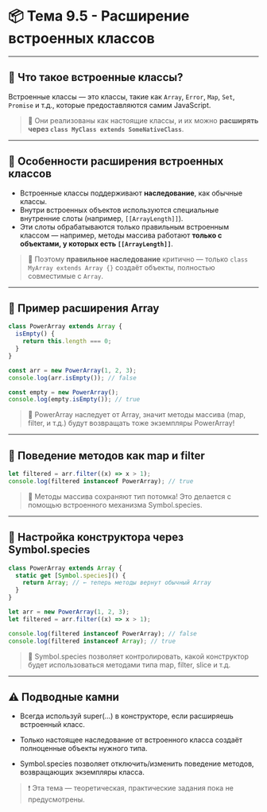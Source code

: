 # 📦 Тема 9.5 - Расширение встроенных классов

---

## 🔹 Что такое встроенные классы?

Встроенные классы — это классы, такие как `Array`, `Error`, `Map`, `Set`, `Promise` и т.д., которые предоставляются самим JavaScript.

> 📌 Они реализованы как настоящие классы, и их можно **расширять через `class MyClass extends SomeNativeClass`**.

---

## 🔹 Особенности расширения встроенных классов

- Встроенные классы поддерживают **наследование**, как обычные классы.
- Внутри встроенных объектов используются специальные внутренние слоты (например, `[[ArrayLength]]`).
- Эти слоты обрабатываются только правильным встроенным классом — например, методы массива работают **только с объектами, у которых есть `[[ArrayLength]]`**.

> 📌 Поэтому **правильное наследование** критично — только `class MyArray extends Array {}` создаёт объекты, полностью совместимые с `Array`.

---

## 🔹 Пример расширения Array

```javascript
class PowerArray extends Array {
  isEmpty() {
    return this.length === 0;
  }
}

const arr = new PowerArray(1, 2, 3);
console.log(arr.isEmpty()); // false

const empty = new PowerArray();
console.log(empty.isEmpty()); // true
```

> 📌 PowerArray наследует от Array, значит методы массива (map, filter, и т.д.) будут возвращать тоже экземпляры PowerArray!

---

## 🔹 Поведение методов как map и filter

```javascript
let filtered = arr.filter((x) => x > 1);
console.log(filtered instanceof PowerArray); // true
```

> 📌 Методы массива сохраняют тип потомка! Это делается с помощью встроенного механизма Symbol.species.

---

## 🔹 Настройка конструктора через Symbol.species

```javascript
class PowerArray extends Array {
  static get [Symbol.species]() {
    return Array; // ← теперь методы вернут обычный Array
  }
}

let arr = new PowerArray(1, 2, 3);
let filtered = arr.filter((x) => x > 1);

console.log(filtered instanceof PowerArray); // false
console.log(filtered instanceof Array); // true
```

> 📌 Symbol.species позволяет контролировать, какой конструктор будет использоваться методами типа map, filter, slice и т.д.

---

## ⚠️ Подводные камни

- Всегда используй super(...) в конструкторе, если расширяешь встроенный класс.

- Только настоящее наследование от встроенного класса создаёт полноценные объекты нужного типа.

- Symbol.species позволяет отключить/изменить поведение методов, возвращающих экземпляры класса.

> ❗ Эта тема — теоретическая, практические задания пока не предусмотрены.
